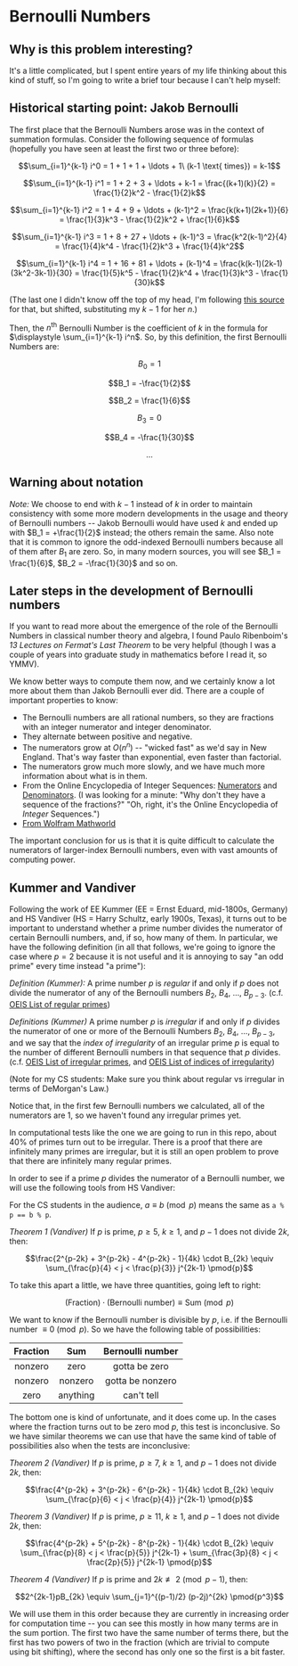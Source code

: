 # Bernoulli Numbers

## Why is this problem interesting? 

It's a little complicated, but I spent entire years of my life thinking about this kind of stuff, so I'm going to write a brief tour because I can't help myself:

## Historical starting point: Jakob Bernoulli

The first place that the Bernoulli Numbers arose was in the context of summation formulas.  Consider the following sequence of formulas (hopefully you have seen at least the first two or three before):

$$\sum_{i=1}^{k-1} i^0 = 1 + 1 + 1 + \ldots + 1\ (k-1 \text{ times}) = k-1$$

$$\sum_{i=1}^{k-1} i^1 = 1 + 2 + 3 + \ldots + k-1 = \frac{(k+1)(k)}{2} = \frac{1}{2}k^2 - \frac{1}{2}k$$

$$\sum_{i=1}^{k-1} i^2 = 1 + 4 + 9 + \ldots + (k-1)^2 = \frac{k(k+1)(2k+1)}{6} = \frac{1}{3}k^3 - \frac{1}{2}k^2 + \frac{1}{6}k$$

$$\sum_{i=1}^{k-1} i^3 = 1 + 8 + 27 + \ldots + (k-1)^3 = \frac{k^2(k-1)^2}{4} = \frac{1}{4}k^4 - \frac{1}{2}k^3 + \frac{1}{4}k^2$$

$$\sum_{i=1}^{k-1} i^4 = 1 + 16 + 81 + \ldots + (k-1)^4 = \frac{k(k-1)(2k-1)(3k^2-3k-1)}{30} = \frac{1}{5}k^5 - \frac{1}{2}k^4 + \frac{1}{3}k^3 - \frac{1}{30}k$$

(The last one I didn't know off the top of my head, I'm following [this source](https://maa.org/press/periodicals/convergence/sums-of-powers-of-positive-integers-pierre-de-fermat-1601-1665-france) for that, but shifted, substituting my $k-1$ for her $n$.)

Then, the $n^{\text{th}}$ Bernoulli Number is the coefficient of $k$ in the formula for $\displaystyle \sum_{i=1}^{k-1} i^n$.  So, by this definition, the first  Bernoulli Numbers are:

$$B_0 = 1$$

$$B_1 = -\frac{1}{2}$$

$$B_2 = \frac{1}{6}$$

$$B_3 = 0$$

$$B_4 = -\frac{1}{30}$$

$$\ldots$$

## Warning about notation

_Note:_ We choose to end with $k-1$ instead of $k$ in order to maintain consistency with some more modern developments in the usage and theory of Bernoulli numbers -- Jakob Bernoulli would have used $k$ and ended up with $B_1 = +\frac{1}{2}$ instead; the others remain the same.  Also note that it is common to ignore the odd-indexed Bernoulli numbers because all of them after $B_1$ are zero.  So, in many modern sources, you will see $B_1 = \frac{1}{6}$, $B_2 = -\frac{1}{30}$ and so on.

## Later steps in the development of Bernoulli numbers

If you want to read more about the emergence of the role of the Bernoulli Numbers in classical number theory and algebra, I found Paulo Ribenboim's _13 Lectures on Fermat's Last Theorem_ to be very helpful (though I was a couple of years into graduate study in mathematics before I read it, so YMMV).

We know better ways to compute them now, and we certainly know a lot more about them than Jakob Bernoulli ever did.  There are a couple of important properties to know:

+ The Bernoulli numbers are all rational numbers, so they are fractions with an integer numerator and integer denominator.
+ They alternate between positive and negative.
+ The numerators grow at $O(n^n)$ -- "wicked fast" as we'd say in New England.  That's way faster than exponential, even faster than factorial.  
+ The numerators grow much more slowly, and we have much more information about what is in them.
+ From the Online Encyclopedia of Integer Sequences: [Numerators](http://oeis.org/A000367) and [Denominators](http://oeis.org/A002445).  (I was looking for a minute: "Why don't they have a sequence of the fractions?" "Oh, right, it's the Online Encyclopedia of _Integer_ Sequences.")
+ [From Wolfram Mathworld](https://mathworld.wolfram.com/BernoulliNumber.html)

The important conclusion for us is that it is quite difficult to calculate the numerators of larger-index Bernoulli numbers, even with vast amounts of computing power. 

## Kummer and Vandiver

Following the work of EE Kummer (EE = Ernst Eduard, mid-1800s, Germany) and HS Vandiver (HS = Harry Schultz, early 1900s, Texas), it turns out to be important to understand whether a prime number divides the numerator of certain Bernoulli numbers, and, if so, how many of them.  In particular, we have the following definition (in all that follows, we're going to ignore the case where $p=2$ because it is not useful and it is annoying to say "an odd prime" every time instead "a prime"):

_Definition (Kummer):_ A prime number $p$ is _regular_ if and only if $p$ does not divide the numerator of any of the Bernoulli numbers $B_2$, $B_4$, $\ldots$, $B_{p-3}$.  (c.f. [OEIS List of regular primes](https://oeis.org/A007703))

_Definitions (Kummer)_ A prime number $p$ is _irregular_ if and only if $p$ divides the numerator of one or more of the Bernoulli Numbers $B_2$, $B_4$, $\ldots$, $B_{p-3}$, and we say that the _index of irregularity_ of an irregular prime $p$ is equal to the number of different Bernoulli numbers in that sequence that $p$ divides. (c.f. [OEIS List of irregular primes](https://oeis.org/A000928), and [OEIS List of indices of irregularity](https://oeis.org/A091887))

(Note for my CS students: Make sure you think about regular vs irregular in terms of DeMorgan's Law.)

Notice that, in the first few Bernoulli numbers we calculated, all of the numerators are 1, so we haven't found any irregular primes yet.

In computational tests like the one we are going to run in this repo, about 40% of primes turn out to be irregular.  There is a proof that there are infinitely many primes are irregular, but it is still an open problem to prove that there are infinitely many regular primes.

In order to see if a prime $p$ divides the numerator of a Bernoulli number, we will use the following tools from HS Vandiver:

For the CS students in the audience, $a \equiv b \pmod{p}$ means the same as `a % p == b % p`.

_Theorem 1 (Vandiver)_ If $p$ is prime, $p \geq 5$, $k \geq 1$, and $p-1$ does not divide $2k$, then:

$$\frac{2^{p-2k} + 3^{p-2k} - 4^{p-2k} - 1}{4k} \cdot B_{2k} \equiv \sum_{\frac{p}{4} < j < \frac{p}{3}} j^{2k-1} \pmod{p}$$

To take this apart a little, we have three quantities, going left to right:

$$\text{(Fraction)} \cdot \text{(Bernoulli number)} \equiv \text{Sum} \pmod{p}$$

We want to know if the Bernoulli number is divisible by $p$, i.e. if the Bernoulli number $\equiv 0 \pmod{p}$.  So we have the following table of possibilities:

|Fraction|Sum     |Bernoulli number|
|:------:|:------:|:--------------:|
|nonzero |zero    |gotta be zero   |
|nonzero |nonzero |gotta be nonzero|
|zero    |anything|can't tell      |

The bottom one is kind of unfortunate, and it does come up.  In the cases where the fraction turns out to be zero mod $p$, this test is inconclusive.  So we have similar theorems we can use that have the same kind of table of possibilities also when the tests are inconclusive:

_Theorem 2 (Vandiver)_ If $p$ is prime, $p \geq 7$, $k \geq 1$, and $p-1$ does not divide $2k$, then:

$$\frac{4^{p-2k} + 3^{p-2k} - 6^{p-2k} - 1}{4k} \cdot B_{2k} \equiv \sum_{\frac{p}{6} < j < \frac{p}{4}} j^{2k-1} \pmod{p}$$

_Theorem 3 (Vandiver)_ If $p$ is prime, $p \geq 11$, $k \geq 1$, and $p-1$ does not divide $2k$, then:

$$\frac{4^{p-2k} + 5^{p-2k} - 8^{p-2k} - 1}{4k} \cdot B_{2k} \equiv \sum_{\frac{p}{8} < j < \frac{p}{5}} j^{2k-1} + \sum_{\frac{3p}{8} < j < \frac{2p}{5}} j^{2k-1} \pmod{p}$$

_Theorem 4 (Vandiver)_ If $p$ is prime and $2k \not \equiv 2 \pmod{p-1}$, then:

$$2^{2k-1}pB_{2k} \equiv \sum_{j=1}^{(p-1)/2} (p-2j)^{2k} \pmod{p^3}$$

We will use them in this order because they are currently in increasing order for computation time -- you can see this mostly in how many terms are in the sum portion.  The first two have the same number of terms there, but the first has two powers of two in the fraction (which are trivial to compute using bit shifting), where the second has only one so the first is a bit faster.
